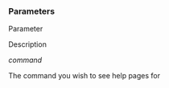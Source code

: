 ### Parameters



    

        

            
Parameter

            
Description

        

    

    

        

            
_command_

            
The command you wish to see help pages for

        
                          
    



